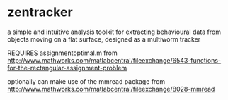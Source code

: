 # zentracker
a simple and intuitive analysis toolkit for extracting behavioural data from objects moving on a flat surface, designed as a multiworm tracker

REQUIRES assignmentoptimal.m from http://www.mathworks.com/matlabcentral/fileexchange/6543-functions-for-the-rectangular-assignment-problem

optionally can make use of the mmread package from http://www.mathworks.com/matlabcentral/fileexchange/8028-mmread
